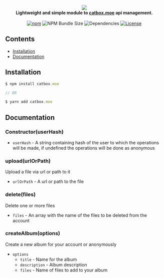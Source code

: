 <p align="center">
    <img src="https://files.catbox.moe/imhw87.png"><br>
    <b>Lightweight and simple module to <a href="https://catbox.moe/" target="_blank">catbox.moe</a> api management.</b>
    <br><br>
    <a href="https://npmjs.com/package/catbox.moe"><img alt="npm" src="https://img.shields.io/npm/v/catbox.moe?style=flat-square"  alt="Version"></a>
    <img src="https://img.shields.io/bundlephobia/min/catbox.moe?style=flat-square" alt="NPM Bundle Size">
    <img src="https://img.shields.io/david/tenasatupitsyn/node-catbox?style=flat-square" alt="Dependencies">
    <a href="https://github.com/tenasatupitsyn/node-catbox/blob/master/LICENSE"><img src="https://img.shields.io/github/license/tenasatupitsyn/node-catbox?style=flat-square" alt="License"></a>
</p>

## Contents

- [Installation](#installation)
- [Documentation](#documentation)

## Installation

```js
$ npm install catbox.moe

// OR

$ yarn add catbox.moe
```

## Documentation

### Constructor(userHash)

- `userHash` - A string containing hash of the user to which the operations will be made, if undefined the operations will be done as anonymous

### upload(urlOrPath)
Upload a file via url or path to it

- `urlOrPath` - A url or path to the file

### delete(files)
Delete one or more files

- `files` - An array with the name of the files to be deleted from the account

### createAlbum(options)
Create a new album for your account or anonymously

- `options`
	- `title` - Name for the album
	- `description` - Album description
	- `files` - Name of files to add to your album